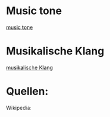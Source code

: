 
 # Music tone 

[music tone](musical_tone_englisch.md)

 # Musikalische Klang

 [musikalische Klang](musikalische_klang_deutsch.md)

 # Quellen: 

Wikipedia:

[1]: <https://de.wikipedia.org/wiki/Tonsystem> "Tonsystem"

[2]: <https://en.wikipedia.org/wiki/Harmonic> "Harmonic"




